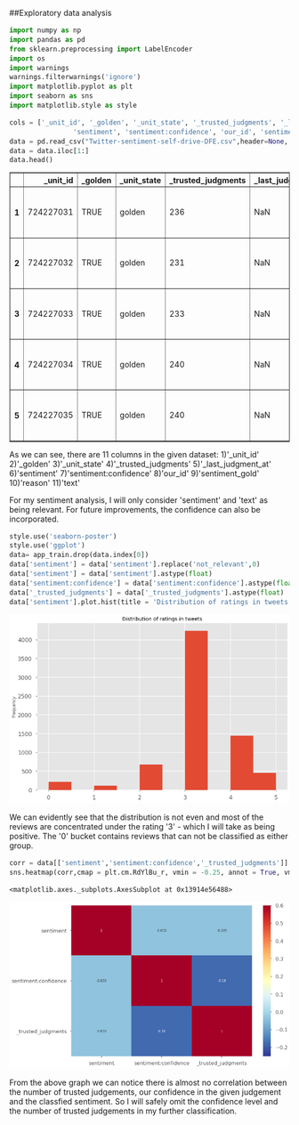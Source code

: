 ##Exploratory data analysis


```python
import numpy as np
import pandas as pd 
from sklearn.preprocessing import LabelEncoder
import os 
import warnings
warnings.filterwarnings('ignore')
import matplotlib.pyplot as plt
import seaborn as sns
import matplotlib.style as style
```


```python
cols = ['_unit_id', '_golden', '_unit_state', '_trusted_judgments', '_last_judgment_at',
                'sentiment', 'sentiment:confidence', 'our_id', 'sentiment_gold', 'reason', 'text']
data = pd.read_csv("Twitter-sentiment-self-drive-DFE.csv",header=None, names=cols,encoding ="ISO-8859-1")
data = data.iloc[1:]
data.head()
```




<div>
<style scoped>
    .dataframe tbody tr th:only-of-type {
        vertical-align: middle;
    }

    .dataframe tbody tr th {
        vertical-align: top;
    }

    .dataframe thead th {
        text-align: right;
    }
</style>
<table border="1" class="dataframe">
  <thead>
    <tr style="text-align: right;">
      <th></th>
      <th>_unit_id</th>
      <th>_golden</th>
      <th>_unit_state</th>
      <th>_trusted_judgments</th>
      <th>_last_judgment_at</th>
      <th>sentiment</th>
      <th>sentiment:confidence</th>
      <th>our_id</th>
      <th>sentiment_gold</th>
      <th>reason</th>
      <th>text</th>
    </tr>
  </thead>
  <tbody>
    <tr>
      <th>1</th>
      <td>724227031</td>
      <td>TRUE</td>
      <td>golden</td>
      <td>236</td>
      <td>NaN</td>
      <td>5</td>
      <td>0.7579</td>
      <td>10001</td>
      <td>5\n4</td>
      <td>Author is excited about the development of the...</td>
      <td>Two places I'd invest all my money if I could:...</td>
    </tr>
    <tr>
      <th>2</th>
      <td>724227032</td>
      <td>TRUE</td>
      <td>golden</td>
      <td>231</td>
      <td>NaN</td>
      <td>5</td>
      <td>0.8775</td>
      <td>10002</td>
      <td>5\n4</td>
      <td>Author is excited that driverless cars will be...</td>
      <td>Awesome! Google driverless cars will help the ...</td>
    </tr>
    <tr>
      <th>3</th>
      <td>724227033</td>
      <td>TRUE</td>
      <td>golden</td>
      <td>233</td>
      <td>NaN</td>
      <td>2</td>
      <td>0.6805</td>
      <td>10003</td>
      <td>2\n1</td>
      <td>The author is skeptical of the safety and reli...</td>
      <td>If Google maps can't keep up with road constru...</td>
    </tr>
    <tr>
      <th>4</th>
      <td>724227034</td>
      <td>TRUE</td>
      <td>golden</td>
      <td>240</td>
      <td>NaN</td>
      <td>2</td>
      <td>0.882</td>
      <td>10004</td>
      <td>2\n1</td>
      <td>The author is skeptical of the project's value.</td>
      <td>Autonomous cars seem way overhyped given the t...</td>
    </tr>
    <tr>
      <th>5</th>
      <td>724227035</td>
      <td>TRUE</td>
      <td>golden</td>
      <td>240</td>
      <td>NaN</td>
      <td>3</td>
      <td>1</td>
      <td>10005</td>
      <td>3</td>
      <td>Author is making an observation without expres...</td>
      <td>Just saw Google self-driving car on I-34. It w...</td>
    </tr>
  </tbody>
</table>
</div>



As we can see, there are 11 columns in the given dataset:
    1)'_unit_id'
    2)'_golden'
    3)'_unit_state'
    4)'_trusted_judgments'
    5)'_last_judgment_at'
    6)'sentiment'
    7)'sentiment:confidence'
    8)'our_id'
    9)'sentiment_gold'
    10)'reason'
    11)'text'

For my sentiment analysis, I will only consider  'sentiment' and 'text' as being relevant. For future improvements, the confidence can also be incorporated. 


```python
style.use('seaborn-poster') 
style.use('ggplot')
data= app_train.drop(data.index[0])
data['sentiment'] = data['sentiment'].replace('not_relevant',0)
data['sentiment'] = data['sentiment'].astype(float)
data['sentiment:confidence'] = data['sentiment:confidence'].astype(float)
data['_trusted_judgments'] = data['_trusted_judgments'].astype(float)
data['sentiment'].plot.hist(title = 'Distribution of ratings in tweets');
```


![png](output_4_0.png)


We can evidently see that the distribution is not even and most of the reviews are concentrated under the rating '3' - which I will take as being positive. The '0' bucket contains reviews that can not be classified as either group. 


```python
corr = data[['sentiment','sentiment:confidence','_trusted_judgments']].corr()
sns.heatmap(corr,cmap = plt.cm.RdYlBu_r, vmin = -0.25, annot = True, vmax = 0.6)
```




    <matplotlib.axes._subplots.AxesSubplot at 0x13914e56488>




![png](output_6_1.png)


From the above graph we can notice there is almost no correlation between the number of trusted judgements, our confidence in the given judgement and the classfied sentiment. So I will safely omit the confidence level and the number of trusted judgements in my further classification.
